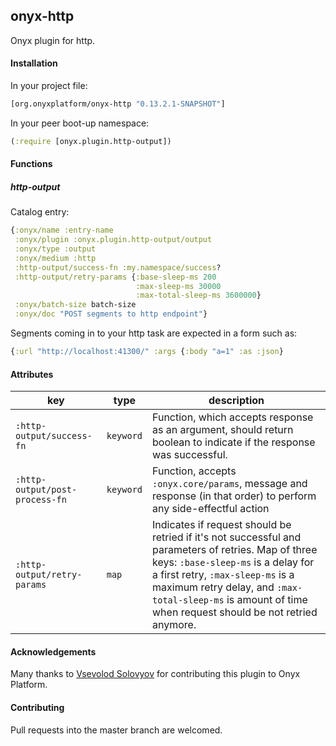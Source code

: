 ## onyx-http

Onyx plugin for http.

#### Installation

In your project file:

```clojure
[org.onyxplatform/onyx-http "0.13.2.1-SNAPSHOT"]
```

In your peer boot-up namespace:

```clojure
(:require [onyx.plugin.http-output])
```

#### Functions

##### http-output

Catalog entry:

```clojure
{:onyx/name :entry-name
 :onyx/plugin :onyx.plugin.http-output/output
 :onyx/type :output
 :onyx/medium :http
 :http-output/success-fn :my.namespace/success?
 :http-output/retry-params {:base-sleep-ms 200
                            :max-sleep-ms 30000
                            :max-total-sleep-ms 3600000}
 :onyx/batch-size batch-size
 :onyx/doc "POST segments to http endpoint"}
```

Segments coming in to your http task are expected in a form such as:
```clojure
{:url "http://localhost:41300/" :args {:body "a=1" :as :json}
```

#### Attributes

|key                            | type      | description
|-------------------------------|-----------|------------
|`:http-output/success-fn`      | `keyword` | Function, which accepts response as an argument, should return boolean to indicate if the response was successful.
|`:http-output/post-process-fn` | `keyword` | Function, accepts `:onyx.core/params`, message and response (in that order) to perform any side-effectful action
|`:http-output/retry-params`    | `map`     | Indicates if request should be retried if it's not successful and parameters of retries. Map of three keys: `:base-sleep-ms` is a delay for a first retry, `:max-sleep-ms` is a maximum retry delay, and `:max-total-sleep-ms` is amount of time when request should be not retried anymore.

#### Acknowledgements

Many thanks to [Vsevolod Solovyov](https://github.com/vsolovyov) for contributing this plugin to Onyx Platform.

#### Contributing

Pull requests into the master branch are welcomed.
